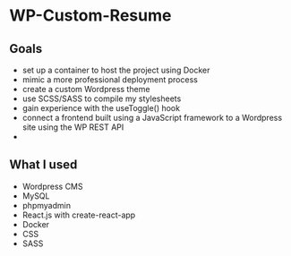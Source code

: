 # WP-Custom-Resume

## Goals 
- set up a container to host the project using Docker
- mimic a more professional deployment process
- create a custom Wordpress theme
- use SCSS/SASS to compile my stylesheets
- gain experience with the useToggle() hook
- connect a frontend built using a JavaScript framework to a Wordpress site using the WP REST API
- 

## What I used 
- Wordpress CMS
- MySQL
- phpmyadmin
- React.js with create-react-app
- Docker
- CSS
- SASS 


